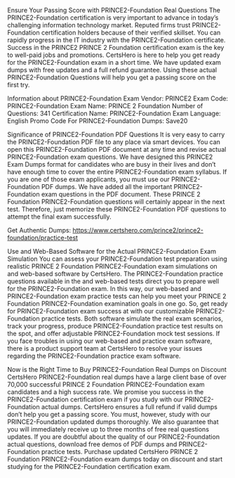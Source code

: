 Ensure Your Passing Score with PRINCE2-Foundation Real Questions
The PRINCE2-Foundation certification is very important to advance in today’s challenging information technology market. Reputed firms trust PRINCE2-Foundation certification holders because of their verified skillset. You can rapidly progress in the IT industry with the PRINCE2-Foundation certificate. Success in the PRINCE2 PRINCE 2 Foundation certification exam is the key to well-paid jobs and promotions. CertsHero is here to help you get ready for the PRINCE2-Foundation exam in a short time. We have updated exam dumps with free updates and a full refund guarantee. Using these actual PRINCE2-Foundation Questions will help you get a passing score on the first try.

Information about PRINCE2-Foundation Exam
Vendor: PRINCE2
Exam Code: PRINCE2-Foundation
Exam Name: PRINCE 2 Foundation
Number of Questions: 341
Certification Name: PRINCE2-Foundation
Exam Language: English
Promo Code For PRINCE2-Foundation Dumps: Save20


Significance of PRINCE2-Foundation PDF Questions
It is very easy to carry the PRINCE2-Foundation PDF file to any place via smart devices. You can open this PRINCE2-Foundation PDF document at any time and revise actual PRINCE2-Foundation exam questions. We have designed this PRINCE2 Exam Dumps format for candidates who are busy in their lives and don’t have enough time to cover the entire PRINCE2-Foundation exam syllabus. If you are one of those exam applicants, you must use our PRINCE2-Foundation PDF dumps. We have added all the important PRINCE2-Foundation exam questions in the PDF document. These PRINCE 2 Foundation PRINCE2-Foundation questions will certainly appear in the next test. Therefore, just memorize these PRINCE2-Foundation PDF questions to attempt the final exam successfully.

Get Authentic Dumps: https://www.certshero.com/prince2/prince2-foundation/practice-test

Use and Web-Based Software for the Actual PRINCE2-Foundation Exam Simulation
You can assess your PRINCE2-Foundation test preparation using realistic PRINCE 2 Foundation PRINCE2-Foundation exam simulations on and web-based software by CertsHero. The PRINCE2-Foundation practice questions available in the and web-based tests direct you to prepare well for the PRINCE2-Foundation exam. In this way, our web-based and PRINCE2-Foundation exam practice tests can help you meet your PRINCE 2 Foundation PRINCE2-Foundation examination goals in one go. So, get ready for PRINCE2-Foundation exam success at with our customizable PRINCE2-Foundation practice tests. Both software simulate the real exam scenarios, track your progress, produce PRINCE2-Foundation practice test results on the spot, and offer adjustable PRINCE2-Foundation mock test sessions. If you face troubles in using our web-based and practice exam software, there is a product support team at CertsHero to resolve your issues regarding the PRINCE2-Foundation practice exam software.



Now is the Right Time to Buy PRINCE2-Foundation Real Dumps on Discount
CertsHero PRINCE2-Foundation real dumps have a large client base of over 70,000 successful PRINCE 2 Foundation PRINCE2-Foundation exam candidates and a high success rate. We promise you success in the PRINCE2-Foundation certification exam if you study with our PRINCE2-Foundation actual dumps. CertsHero ensures a full refund if valid dumps don’t help you get a passing score. You must, however, study with our PRINCE2-Foundation updated dumps thoroughly. We also guarantee that you will immediately receive up to three months of free real questions updates. If you are doubtful about the quality of our PRINCE2-Foundation actual questions, download free demos of PDF dumps and PRINCE2-Foundation practice tests. Purchase updated CertsHero PRINCE 2 Foundation PRINCE2-Foundation exam dumps today on discount and start studying for the PRINCE2-Foundation certification exam.
